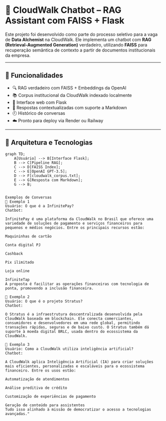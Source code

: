 # 🤖 CloudWalk Chatbot – RAG Assistant com FAISS + Flask

Este projeto foi desenvolvido como parte do processo seletivo para a vaga de **Data Alchemist** na CloudWalk. Ele implementa um chatbot com **RAG (Retrieval-Augmented Generation)** verdadeiro, utilizando **FAISS** para recuperação semântica de contexto a partir de documentos institucionais da empresa.

---

## 🚀 Funcionalidades

- 🔍 RAG verdadeiro com FAISS + Embeddings da OpenAI
- 📚 Corpus institucional da CloudWalk indexado localmente
- 💬 Interface web com Flask
- 🧠 Respostas contextualizadas com suporte a Markdown
- 🕘 Histórico de conversas
- ☁️ Pronto para deploy via Render ou Railway

---

## 🧠 Arquitetura e Tecnologias

```mermaid
graph TD;
    A[Usuário] --> B[Interface Flask];
    B --> C[Pipeline RAG];
    C --> D[FAISS Index];
    C --> E[OpenAI GPT-3.5];
    D --> F[cloudwalk_corpus.txt];
    E --> G[Resposta com Markdown];
    G --> B;


Exemplos de Conversas
🔹 Exemplo 1
Usuário: O que é a InfinitePay?
Chatbot:

InfinitePay é uma plataforma da CloudWalk no Brasil que oferece uma variedade de soluções de pagamento e serviços financeiros para pequenos e médios negócios. Entre os principais recursos estão:

Maquininhas de cartão

Conta digital PJ

Cashback

Pix ilimitado

Loja online

InfiniteTap
A proposta é facilitar as operações financeiras com tecnologia de ponta, promovendo a inclusão financeira.

🔹 Exemplo 2
Usuário: O que é o projeto Stratus?
Chatbot:

O Stratus é a infraestrutura descentralizada desenvolvida pela CloudWalk baseada em blockchain. Ele conecta comerciantes, consumidores e desenvolvedores em uma rede global, permitindo transações rápidas, seguras e de baixo custo. O Stratus também dá suporte à moeda digital BRLC, usada dentro do ecossistema da CloudWalk.

🔹 Exemplo 3
Usuário: Como a CloudWalk utiliza inteligência artificial?
Chatbot:

A CloudWalk aplica Inteligência Artificial (IA) para criar soluções mais eficientes, personalizadas e escaláveis para o ecossistema financeiro. Entre os usos estão:

Automatização de atendimentos

Análise preditiva de crédito

Customização de experiências de pagamento

Geração de conteúdo para assistentes
Tudo isso alinhado à missão de democratizar o acesso a tecnologias avançadas."


